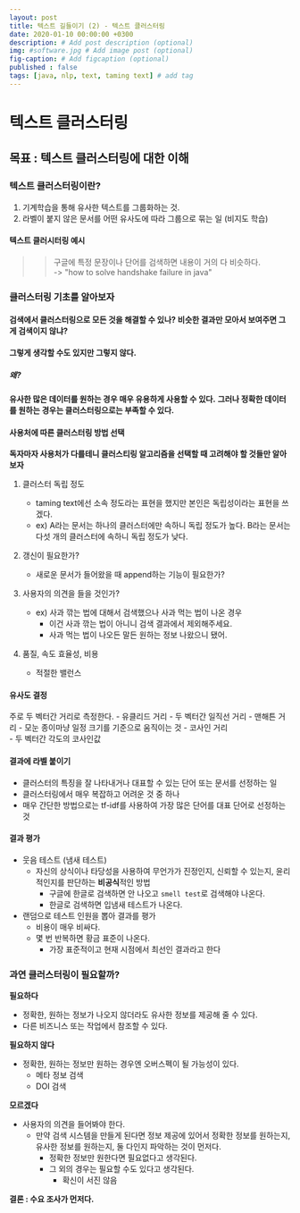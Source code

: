 ```yaml
---
layout: post
title: 텍스트 길들이기 (2) - 텍스트 클러스터링
date: 2020-01-10 00:00:00 +0300
description: # Add post description (optional)
img: #software.jpg # Add image post (optional)
fig-caption: # Add figcaption (optional)
published : false
tags: [java, nlp, text, taming text] # add tag
---
```


# 텍스트 클러스터링
## 목표 : 텍스트 클러스터링에 대한 이해
 
### 텍스트 클러스터링이란?    
1. 기계학습을 통해 유사한 텍스트를 그룹화하는 것.
2. 라벨이 붙지 않은 문서를 어떤 유사도에 따라 그룹으로 묶는 일 (비지도 학습)

#### 텍스트 클러시터링 예시
>> 구글에 특정 문장이나 단어를 검색하면 내용이 거의 다 비슷하다.  
>> -> "how to solve handshake failure in java"  

### 클러스터링 기초를 알아보자
#### 검색에서 클러스터링으로 모든 것을 해결할 수 있나? 비슷한 결과만 모아서 보여주면 그게 검색이지 않냐?
**그렇게 생각할 수도 있지만 그렇지 않다.**
##### 왜?
**유사한 많은 데이터를 원하는 경우 매우 유용하게 사용할 수 있다.**
**그러나 정확한 데이터를 원하는 경우는 클러스터링으로는 부족할 수 있다.**

#### 사용처에 따른 클러스터링 방법 선택
**독자마자 사용처가 다를테니 클러스티링 알고리즘을 선택할 때 고려해야 할 것들만 알아보자**

1. 클러스터 독립 정도
    - taming text에선 소속 정도라는 표현을 했지만 본인은 독립성이라는 표현을 쓰겠다.
    - ex) A라는 문서는 하나의 클러스터에만 속하니 독립 정도가 높다. B라는 문서는 다섯 개의 클러스터에 속하니 독립 정도가 낮다.
      
2. 갱신이 필요한가?
    - 새로운 문서가 들어왔을 때 append하는 기능이 필요한가?
      
3. 사용자의 의견을 들을 것인가?
    - ex) 사과 깎는 법에 대해서 검색했으나 사과 먹는 법이 나온 경우
        - 이건 사과 깎는 법이 아니니 검색 결과에서 제외해주세요.
        - 사과 먹는 법이 나오든 말든 원하는 정보 나왔으니 됐어.
        
4. 품질, 속도 효율성, 비용
    - 적절한 밸런스
    
#### 유사도 결정
주로 두 벡터간 거리로 측정한다.
    - 유클리드 거리
        - 두 벡터간 일직선 거리
    - 맨해튼 거리
        - 모눈 종이마냥 일정 크기를 기준으로 움직이는 것
    - 코사인 거리   
        - 두 벡터간 각도의 코사인값
#### 결과에 라벨 붙이기
   - 클러스터의 특징을 잘 나타내거나 대표할 수 있는 단어 또는 문서를 선정하는 일
   - 클러스터링에서 매우 복잡하고 어려운 것 중 하나
   - 매우 간단한 방법으로는 tf-idf를 사용하여 가장 많은 단어를 대표 단어로 선정하는 것

#### 결과 평가
   - 웃음 테스트 (냄새 테스트)
       - 자신의 상식이나 타당성을 사용하여 무언가가 진정인지, 신뢰할 수 있는지, 윤리적인지를 판단하는 **비공식**적인 방법
           - 구글에 한글로 검색하면 안 나오고 `smell test`로 검색해야 나온다.
           - 한글로 검색하면 입냄새 테스트가 나온다.
   - 랜덤으로 테스트 인원을 뽑아 결과를 평가
       - 비용이 매우 비싸다.
       - 몇 번 반복하면 황금 표준이 나온다.
           - 가장 표준적이고 현재 시점에서 최선인 결과라고 한다

### 과연 클러스터링이 필요할까?
**필요하다**  
- 정확한, 원하는 정보가 나오지 않더라도 유사한 정보를 제공해 줄 수 있다.   
- 다른 비즈니스 또는 작업에서 참조할 수 있다.
 
**필요하지 않다**  
- 정확한, 원하는 정보만 원하는 경우엔 오버스펙이 될 가능성이 있다.
    -  메타 정보 검색
    -  DOI 검색

**모르겠다**  
- 사용자의 의견을 들어봐야 한다.
   - 만약 검색 시스템을 만들게 된다면 정보 제공에 있어서 정확한 정보를 원하는지, 유사한 정보를 원하는지, 둘 다인지 파악하는 것이 먼저다.
       - 정확한 정보만 원한다면 필요없다고 생각된다.
       - 그 외의 경우는 필요할 수도 있다고 생각된다.
           - 확신이 서진 않음 

**결론 : 수요 조사가 먼저다.**  
 